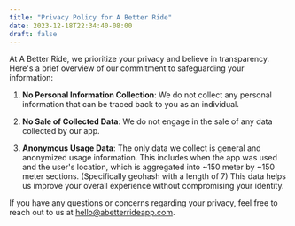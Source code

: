 ```yaml
---
title: "Privacy Policy for A Better Ride"
date: 2023-12-18T22:34:40-08:00
draft: false
---
```



At A Better Ride, we prioritize your privacy and believe in transparency. Here's a brief overview of our commitment to safeguarding your information:

1. **No Personal Information Collection**:
We do not collect any personal information that can be traced back to you as an individual. 

2. **No Sale of Collected Data**:
We do not engage in the sale of any data collected by our app. 

3. **Anonymous Usage Data**:
The only data we collect is general and anonymized usage information. This includes when the app was used and the user's location, which is aggregated into ~150 meter by ~150 meter sections. (Specifically geohash with a length of 7) This data helps us improve your overall experience without compromising your identity.

If you have any questions or concerns regarding your privacy, feel free to reach out to us at hello@abetterrideapp.com. 
